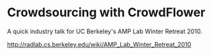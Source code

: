  
# Crowdsourcing with CrowdFlower #

A quick industry talk for UC Berkeley's AMP Lab Winter Retreat 2010.

http://radlab.cs.berkeley.edu/wiki/AMP_Lab_Winter_Retreat_2010


